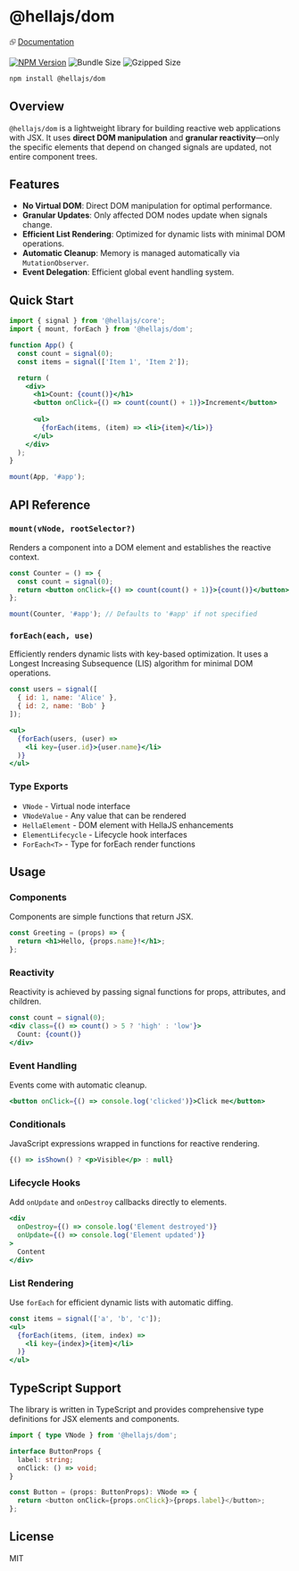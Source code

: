 # @hellajs/dom

⮺ [Documentation](https://hellajs.com/reference/dom/mount)

[![NPM Version](https://img.shields.io/npm/v/@hellajs/dom)](https://www.npmjs.com/package/@hellajs/dom)
![Bundle Size](https://img.shields.io/badge/bundle-4.21KB-brightgreen) ![Gzipped Size](https://img.shields.io/badge/gzipped-1.72KB-blue)

```bash
npm install @hellajs/dom
```

## Overview

`@hellajs/dom` is a lightweight library for building reactive web applications with JSX. It uses **direct DOM manipulation** and **granular reactivity**—only the specific elements that depend on changed signals are updated, not entire component trees.

## Features

- **No Virtual DOM**: Direct DOM manipulation for optimal performance.
- **Granular Updates**: Only affected DOM nodes update when signals change.
- **Efficient List Rendering**: Optimized for dynamic lists with minimal DOM operations.
- **Automatic Cleanup**: Memory is managed automatically via `MutationObserver`.
- **Event Delegation**: Efficient global event handling system.

## Quick Start

```jsx
import { signal } from '@hellajs/core';
import { mount, forEach } from '@hellajs/dom';

function App() {
  const count = signal(0);
  const items = signal(['Item 1', 'Item 2']);

  return (
    <div>
      <h1>Count: {count()}</h1>
      <button onClick={() => count(count() + 1)}>Increment</button>
      
      <ul>
        {forEach(items, (item) => <li>{item}</li>)}
      </ul>
    </div>
  );
}

mount(App, '#app');
```

## API Reference

### `mount(vNode, rootSelector?)`
Renders a component into a DOM element and establishes the reactive context.

```jsx
const Counter = () => {
  const count = signal(0);
  return <button onClick={() => count(count() + 1)}>{count()}</button>;
};

mount(Counter, '#app'); // Defaults to '#app' if not specified
```

### `forEach(each, use)`
Efficiently renders dynamic lists with key-based optimization. It uses a Longest Increasing Subsequence (LIS) algorithm for minimal DOM operations.

```jsx
const users = signal([
  { id: 1, name: 'Alice' },
  { id: 2, name: 'Bob' }
]);

<ul>
  {forEach(users, (user) =>
    <li key={user.id}>{user.name}</li>
  )}
</ul>
```

### Type Exports
- `VNode` - Virtual node interface
- `VNodeValue` - Any value that can be rendered 
- `HellaElement` - DOM element with HellaJS enhancements
- `ElementLifecycle` - Lifecycle hook interfaces
- `ForEach<T>` - Type for forEach render functions

## Usage

### Components
Components are simple functions that return JSX.

```jsx
const Greeting = (props) => {
  return <h1>Hello, {props.name}!</h1>;
};
```

### Reactivity
Reactivity is achieved by passing signal functions for props, attributes, and children.

```jsx
const count = signal(0);
<div class={() => count() > 5 ? 'high' : 'low'}>
  Count: {count()}
</div>
```

### Event Handling
Events come with automatic cleanup.

```jsx
<button onClick={() => console.log('clicked')}>Click me</button>
```

### Conditionals
JavaScript expressions wrapped in functions for reactive rendering.

```jsx
{() => isShown() ? <p>Visible</p> : null}
```

### Lifecycle Hooks
Add `onUpdate` and `onDestroy` callbacks directly to elements.

```jsx
<div 
  onDestroy={() => console.log('Element destroyed')}
  onUpdate={() => console.log('Element updated')}
>
  Content
</div>
```

### List Rendering
Use `forEach` for efficient dynamic lists with automatic diffing.

```jsx
const items = signal(['a', 'b', 'c']);
<ul>
  {forEach(items, (item, index) =>
    <li key={index}>{item}</li>
  )}
</ul>
```

## TypeScript Support

The library is written in TypeScript and provides comprehensive type definitions for JSX elements and components.

```typescript
import { type VNode } from '@hellajs/dom';

interface ButtonProps {
  label: string;
  onClick: () => void;
}

const Button = (props: ButtonProps): VNode => {
  return <button onClick={props.onClick}>{props.label}</button>;
};
```

## License

MIT
